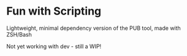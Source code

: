 # Fun with Scripting

Lightweight, minimal dependency version of the PUB tool, made with ZSH/Bash

Not yet working with dev - still a WIP!
